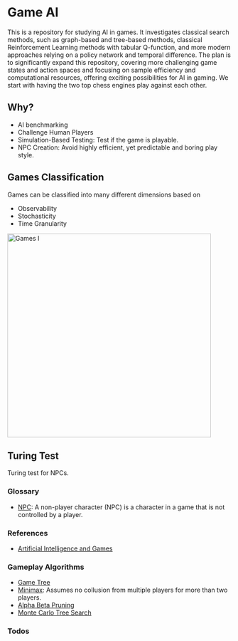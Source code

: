 # Game AI
This is a repository for studying AI in games.
It investigates classical search methods, such as graph-based and tree-based methods, classical Reinforcement Learning methods with tabular Q-function, and more modern approaches relying on a policy network and temporal difference.
The plan is to significantly expand this repository, covering more challenging game states and action spaces and focusing on sample efficiency and computational resources, offering exciting possibilities for AI in gaming.
We start with having the two top chess engines play against each other.

## Why?
- AI benchmarking
- Challenge Human Players
- Simulation-Based Testing: Test if the game is playable.
- NPC Creation: Avoid highly efficient, yet predictable and boring play style.

## Games Classification
Games can be classified into many different dimensions based on
 - Observability
 - Stochasticity
 - Time Granularity
<img width="458" alt="Games I" src="https://github.com/user-attachments/assets/6d388b66-1e0b-4657-9d17-e4603e21968a">


## Turing Test
Turing test for NPCs.

### Glossary
- [NPC](https://en.wikipedia.org/wiki/Non-player_character): A non-player character (NPC) is a character in a game that is not controlled by a player. 

### References
- [Artificial Intelligence and Games](https://gameaibook.org/book.pdf)

### Gameplay Algorithms
- [Game Tree](https://en.wikipedia.org/wiki/Game_tree)
- [Minimax](https://en.wikipedia.org/wiki/Minimax): Assumes no collusion from multiple players for more than two players.
- [Alpha Beta Pruning](https://en.wikipedia.org/wiki/Alpha%E2%80%93beta_pruning)
- [Monte Carlo Tree Search](https://github.com/shehio/monte-carlo-tree-search)

### Todos
